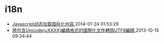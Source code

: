 # i18n
* [Javascript动态加载国际化内容](/2014/2014-01-24-javascript-dynamic-load-i18n),2014-01-24 01:53:29
* [將包含Unicode(uXXXX)編碼格式的國際化文件轉爲UTF8編碼](/2013/2013-10-15-unicode-to-utf8),2013-10-15 09:34:44
